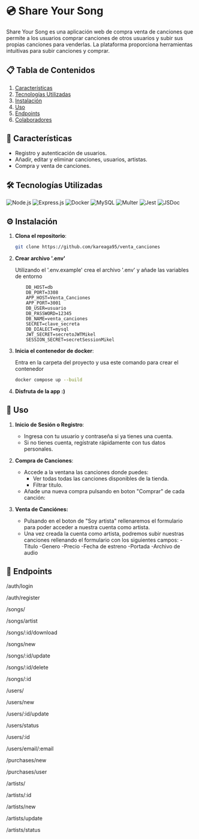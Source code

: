 # 💿 Share Your Song

Share Your Song es una aplicación web de compra venta de canciones que permite a los usuarios comprar canciones de otros usuarios y subir sus propias canciones para venderlas. La plataforma proporciona herramientas intuitivas para subir canciones y comprar.

## 📋 Tabla de Contenidos

1. [Características](#-características)
2. [Tecnologías Utilizadas](#-tecnologías-utilizadas)
3. [Instalación](#-instalación)
4. [Uso](#-uso)
5. [Endpoints](#-endpoints)
6. [Colaboradores](#-colaboradores)


## 🌟 Características

-   Registro y autenticación de usuarios.
-   Añadir, editar y eliminar canciones, usuarios, artistas.
-   Compra y venta de canciones.

## 🛠️ Tecnologías Utilizadas

![Node.js](https://img.shields.io/badge/Node.js-339933?style=for-the-badge&logo=nodedotjs&logoColor=white)
![Express.js](https://img.shields.io/badge/Express.js-000000?style=for-the-badge&logo=express&logoColor=white)
![Docker](https://img.shields.io/badge/Docker-2496ED?style=for-the-badge&logo=docker&logoColor=white)
![MySQL](https://img.shields.io/badge/MySQL-4479A1?style=for-the-badge&logo=mysql&logoColor=white)
![Multer](https://img.shields.io/badge/Multer-FF5733?style=for-the-badge&logo=node.js&logoColor=white)
![Jest](https://img.shields.io/badge/Jest-C21325?style=for-the-badge&logo=jest&logoColor=white)
![JSDoc](https://img.shields.io/badge/JSDoc-FFA500?style=for-the-badge&logo=javascript&logoColor=white)

## ⚙️ Instalación

1. **Clona el repositorio**:

    ```bash
    git clone https://github.com/kareaga95/venta_canciones

    ```

2. **Crear archivo '.env'**

    Utilizando el '.env.example' crea el archivo '.env' y añade las variables de entorno

    ```plaintext
        DB_HOST=db
        DB_PORT=3308
        APP_HOST=Venta_Canciones
        APP_PORT=3001
        DB_USER=usuario
        DB_PASSWORD=12345
        DB_NAME=venta_canciones
        SECRET=clave_secreta
        DB_DIALECT=mysql
        JWT_SECRET=secretoJWTMikel
        SESSION_SECRET=secretSessionMikel
    ```

3. **Inicia el contenedor de docker**:

    Entra en la carpeta del proyecto y usa este comando para crear el contenedor

    ```bash
    docker compose up --build
    ```

4. **Disfruta de la app :)**

## 🚀 Uso

1. **Inicio de Sesión o Registro**:
    - Ingresa con tu usuario y contraseña si ya tienes una cuenta.
    - Si no tienes cuenta, regístrate rápidamente con tus datos personales.

2. **Compra de Canciones**:
    - Accede a la ventana las canciones donde puedes:
        - Ver todas todas las canciones disponibles de la tienda.
        - Filtrar titulo.
    - Añade una nueva compra pulsando en boton "Comprar" de cada canción:

3. **Venta de Canciónes:**
    - Pulsando en el boton de "Soy artista" rellenaremos el formulario para poder acceder a nuestra cuenta como artista.
    - Una vez creada la cuenta como artista, podremos subir nuestras canciones rellenando el formulario con los siguientes campos:
        -Titulo
        -Genero
        -Precio
        -Fecha de estreno
        -Portada
        -Archivo de audio

## 📌 Endpoints

/auth/login

/auth/register

/songs/

/songs/artist

/songs/:id/download

/songs/new

/songs/:id/update

/songs/:id/delete

/songs/:id


/users/

/users/new

/users/:id/update

/users/status

/users/:id

/users/email/:email


/purchases/new

/purchases/user


/artists/

/artists/:id

/artists/new

/artists/update

/artists/status




